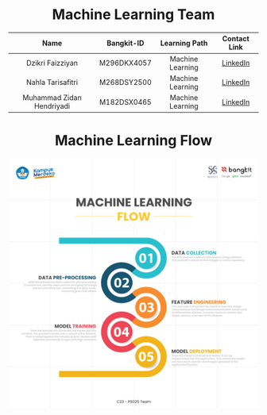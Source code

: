 <h1 align="center">Machine Learning Team</h1>
<p align="left">
</p>

<div align="center">
<!-- 
## Machine Learning Member -->

|              Name              | Bangkit-ID  |   Learning Path    |                             Contact Link                                  |
| :----------------------------: | :--------:  | :----------------: | :----------------------------------------------------------------------:  |
|    Dzikri Faizziyan            | M296DKX4057  |  Machine Learning  |     [LinkedIn](https://www.linkedin.com/in/dzikri-faizziyan-9b4796202)     |
|    Nahla Tarisafitri           |  M268DSY2500 |  Machine Learning  |     [LinkedIn](https://www.linkedin.com/in/nahlatarisafitri)     |
|    Muhammad Zidan Hendriyadi   | M182DSX0465  |  Machine Learning  |     [LinkedIn](https://www.linkedin.com/in/muhammad-zidan-hendriyadi-3a248b234)     |

</div>


<h1 align="center">Machine Learning Flow</h1>

<p align="center">
  <img src="image/skinnea-ml.jpg">
</p>
